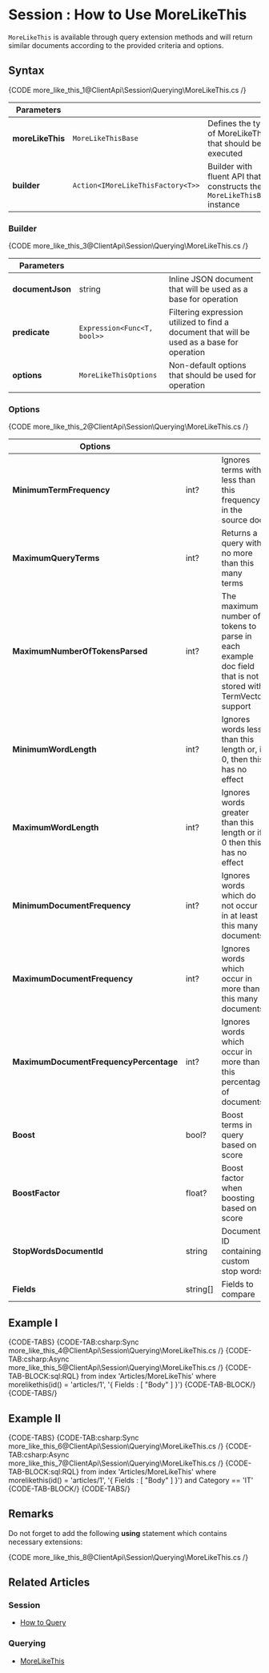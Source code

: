 # Session : How to Use MoreLikeThis

`MoreLikeThis` is available through query extension methods and will return similar documents according to the provided criteria and options.

## Syntax

{CODE more_like_this_1@ClientApi\Session\Querying\MoreLikeThis.cs /}

| Parameters | | |
| ------------- | ------------- | ----- |
| **moreLikeThis** | `MoreLikeThisBase` | Defines the type of MoreLikeThis that should be executed |
| **builder** | `Action<IMoreLikeThisFactory<T>>` | Builder with fluent API that constructs the `MoreLikeThisBase` instance |

### Builder

{CODE more_like_this_3@ClientApi\Session\Querying\MoreLikeThis.cs /}

| Parameters | | |
| ------------- | ------------- | ----- |
| **documentJson** | string | Inline JSON document that will be used as a base for operation |
| **predicate** | `Expression<Func<T, bool>>` | Filtering expression utilized to find a document that will be used as a base for operation |
| **options** | `MoreLikeThisOptions` | Non-default options that should be used for operation |

### Options

{CODE more_like_this_2@ClientApi\Session\Querying\MoreLikeThis.cs /}

| Options | | |
| ------------- | ------------- | ----- |
| **MinimumTermFrequency** | int? | Ignores terms with less than this frequency in the source doc |
| **MaximumQueryTerms** | int? | Returns a query with no more than this many terms |
| **MaximumNumberOfTokensParsed** | int? | The maximum number of tokens to parse in each example doc field that is not stored with TermVector support |
| **MinimumWordLength** | int? | Ignores words less than this length or, if 0, then this has no effect |
| **MaximumWordLength** | int? | Ignores words greater than this length or if 0 then this has no effect |
| **MinimumDocumentFrequency** | int? | Ignores words which do not occur in at least this many documents |
| **MaximumDocumentFrequency** | int? | Ignores words which occur in more than this many documents |
| **MaximumDocumentFrequencyPercentage** | int? | Ignores words which occur in more than this percentage of documents |
| **Boost** | bool? | Boost terms in query based on score |
| **BoostFactor** | float? |  Boost factor when boosting based on score |
| **StopWordsDocumentId** | string | Document ID containing custom stop words |
| **Fields** | string[] | Fields to compare |

## Example I

{CODE-TABS}
{CODE-TAB:csharp:Sync more_like_this_4@ClientApi\Session\Querying\MoreLikeThis.cs /}
{CODE-TAB:csharp:Async more_like_this_5@ClientApi\Session\Querying\MoreLikeThis.cs /}
{CODE-TAB-BLOCK:sql:RQL}
from index 'Articles/MoreLikeThis' 
where morelikethis(id() = 'articles/1', '{ Fields : [ "Body" ] }')
{CODE-TAB-BLOCK/}
{CODE-TABS/}

## Example II

{CODE-TABS}
{CODE-TAB:csharp:Sync more_like_this_6@ClientApi\Session\Querying\MoreLikeThis.cs /}
{CODE-TAB:csharp:Async more_like_this_7@ClientApi\Session\Querying\MoreLikeThis.cs /}
{CODE-TAB-BLOCK:sql:RQL}
from index 'Articles/MoreLikeThis' 
where morelikethis(id() = 'articles/1', '{ Fields : [ "Body" ] }') and Category == 'IT'
{CODE-TAB-BLOCK/}
{CODE-TABS/}

## Remarks

Do not forget to add the following **using** statement which contains necessary extensions:

{CODE more_like_this_8@ClientApi\Session\Querying\MoreLikeThis.cs /}

## Related Articles

### Session

- [How to Query](../../../client-api/session/querying/how-to-query)

### Querying

- [MoreLikeThis](../../../indexes/querying/morelikethis)
